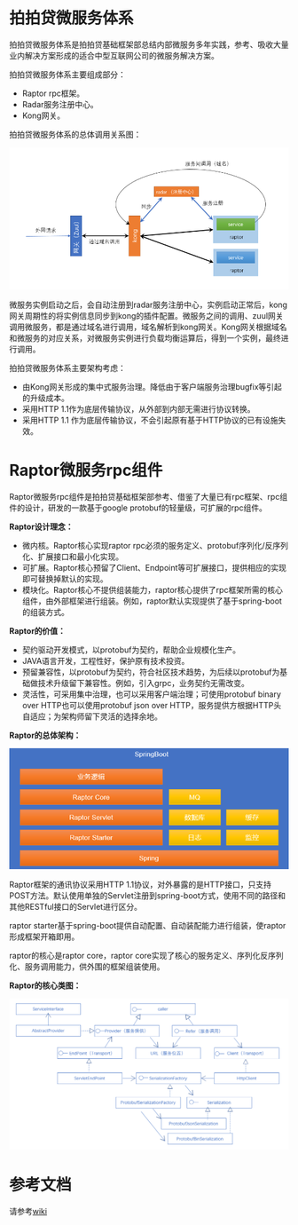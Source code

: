# 拍拍贷微服务体系

拍拍贷微服务体系是拍拍贷基础框架部总结内部微服务多年实践，参考、吸收大量业内解决方案形成的适合中型互联网公司的微服务解决方案。

拍拍贷微服务体系主要组成部分：
- Raptor rpc框架。
- Radar服务注册中心。
- Kong网关。

拍拍贷微服务体系的总体调用关系图：

![](docs/wiki/assets/readme-1.png)

微服务实例启动之后，会自动注册到radar服务注册中心，实例启动正常后，kong网关周期性的将实例信息同步到kong的插件配置。微服务之间的调用、zuul网关调用微服务，都是通过域名进行调用，域名解析到kong网关。Kong网关根据域名和微服务的对应关系，对微服务实例进行负载均衡运算后，得到一个实例，最终进行调用。

拍拍贷微服务体系主要架构考虑：
- 由Kong网关形成的集中式服务治理。降低由于客户端服务治理bugfix等引起的升级成本。
- 采用HTTP 1.1作为底层传输协议，从外部到内部无需进行协议转换。
- 采用HTTP 1.1 作为底层传输协议，不会引起原有基于HTTP协议的已有设施失效。

# Raptor微服务rpc组件

Raptor微服务rpc组件是拍拍贷基础框架部参考、借鉴了大量已有rpc框架、rpc组件的设计，研发的一款基于google protobuf的轻量级，可扩展的rpc组件。

**Raptor设计理念：**
- 微内核。Raptor核心实现raptor rpc必须的服务定义、protobuf序列化/反序列化、扩展接口和最小化实现。
- 可扩展。Raptor核心预留了Client、Endpoint等可扩展接口，提供相应的实现即可替换掉默认的实现。
- 模块化。Raptor核心不提供组装能力，raptor核心提供了rpc框架所需的核心组件，由外部框架进行组装。例如，raptor默认实现提供了基于spring-boot的组装方式。

**Raptor的价值：**
- 契约驱动开发模式，以protobuf为契约，帮助企业规模化生产。
- JAVA语言开发，工程性好，保护原有技术投资。
- 预留兼容性，以protobuf为契约，符合社区技术趋势，为后续以protobuf为基础做技术升级留下兼容性。例如，引入grpc，业务契约无需改变。
- 灵活性，可采用集中治理，也可以采用客户端治理；可使用protobuf binary over HTTP也可以使用protobuf json over HTTP，服务提供方根据HTTP头自适应；为架构师留下灵活的选择余地。

**Raptor的总体架构：**

![](docs/wiki/assets/readme-2.png)

Raptor框架的通讯协议采用HTTP 1.1协议，对外暴露的是HTTP接口，只支持POST方法。默认使用单独的Servlet注册到spring-boot方式，使用不同的路径和其他RESTful接口的Servlet进行区分。

raptor starter基于spring-boot提供自动配置、自动装配能力进行组装，使raptor形成框架开箱即用。

raptor的核心是raptor core，raptor core实现了核心的服务定义、序列化反序列化、服务调用能力，供外围的框架组装使用。

**Raptor的核心类图：**

![](docs/wiki/assets/readme-3.png)

# 参考文档
请参考[wiki](http://git.ppdaicorp.com/foundation-framework/raptor/wikis/home)